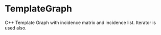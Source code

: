 # TemplateGraph
C++ Template Graph with incidence matrix and incidence list. Iterator is used also.
